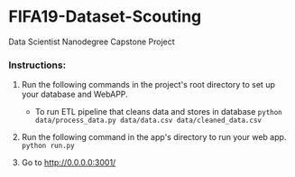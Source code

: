 # FIFA19-Dataset-Scouting
Data Scientist Nanodegree Capstone Project

### Instructions:
1. Run the following commands in the project's root directory to set up your database and WebAPP.

    - To run ETL pipeline that cleans data and stores in database
        `python data/process_data.py data/data.csv data/cleaned_data.csv`

2. Run the following command in the app's directory to run your web app.
    `python run.py`

3. Go to http://0.0.0.0:3001/